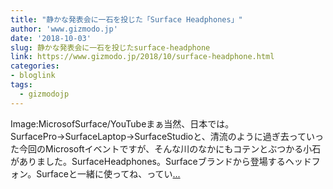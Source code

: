 ```yaml
---
title: "静かな発表会に一石を投じた「Surface Headphones」"
author: 'www.gizmodo.jp'
date: '2018-10-03'
slug: 静かな発表会に一石を投じたsurface-headphone
link: https://www.gizmodo.jp/2018/10/surface-headphone.html
categories:
- bloglink
tags:
  - gizmodojp
---
```


Image:MicrosofSurface/YouTubeまぁ当然、日本では。SurfacePro→SurfaceLaptop→SurfaceStudioと、清流のように過ぎ去っていった今回のMicrosoftイベントですが、そんな川のなかにもコテンとぶつかる小石がありました。SurfaceHeadphones。Surfaceブランドから登場するヘッドフォン。Surfaceと一緒に使ってね、ってい[... <i class="fas fa-external-link-alt"></i>](https://www.gizmodo.jp/2018/10/surface-headphone.html)

